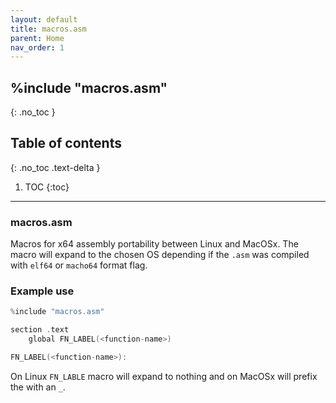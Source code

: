 ```yaml
---
layout: default
title: macros.asm
parent: Home
nav_order: 1
---
```


## %include \"macros.asm\"
{: .no_toc }

## Table of contents
{: .no_toc .text-delta }

1. TOC
{:toc}

---

### macros.asm
Macros for x64 assembly portability between Linux and MacOSx.
The macro will expand to the chosen OS depending if the `.asm` was compiled with `elf64` or `macho64` format flag.

### Example use

```c
%include "macros.asm"

section .text
	global FN_LABEL(<function-name>)

FN_LABEL(<function-name>):
```

On Linux `FN_LABLE` macro will expand to nothing and on MacOSx will prefix the <function-name> with an `_`.
